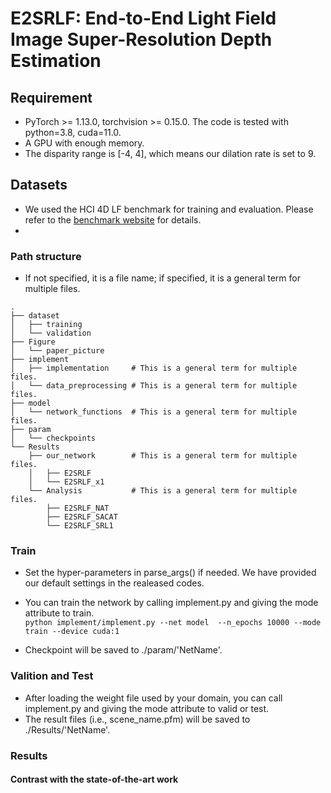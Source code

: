 # E2SRLF: End-to-End Light Field Image Super-Resolution Depth Estimation


## Requirement

- PyTorch >= 1.13.0, torchvision >= 0.15.0. The code is tested with python=3.8, cuda=11.0.
- A GPU with enough memory.
- The disparity range is [-4, 4], which means our dilation rate is set to 9.


## Datasets

- We used the HCI 4D LF benchmark for training and evaluation. Please refer to the [benchmark website](https://lightfield-analysis.uni-konstanz.de/) for details.
- 

### Path structure
- If not specified, it is a file name; if specified, it is a general term for multiple files.
```
.
├── dataset
│   ├── training
│   └── validation
├── Figure
│   └── paper_picture
├── implement 
│   ├── implementation     # This is a general term for multiple files.
│   └── data_preprocessing # This is a general term for multiple files.
├── model
│   └── network_functions  # This is a general term for multiple files.
├── param
│   └── checkpoints 
└── Results
    ├── our_network        # This is a general term for multiple files.
    │   ├── E2SRLF
    │   └── E2SRLF_x1
    └── Analysis           # This is a general term for multiple files.
        ├── E2SRLF_NAT 
        ├── E2SRLF_SACAT
        └── E2SRLF_SRL1

```

### Train

- Set the hyper-parameters in parse_args() if needed. We have provided our default settings in the realeased codes.
- You can train the network by calling implement.py and giving the mode attribute to train.  
    ``` python implement/implement.py --net model  --n_epochs 10000 --mode train --device cuda:1 ```

- Checkpoint will be saved to ./param/'NetName'.
  
### Valition and Test

- After loading the weight file used by your domain, you can call implement.py and giving the mode attribute to valid or test.
- The result files (i.e., scene_name.pfm) will be saved to ./Results/'NetName'.

### Results

#### Contrast with the state-of-the-art work



